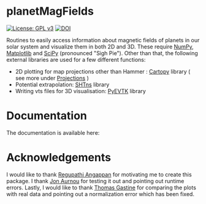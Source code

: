 # planetMagFields
[![License: GPL v3](https://img.shields.io/badge/License-GPLv3-blue.svg)](https://www.gnu.org/licenses/gpl-3.0) [![DOI](https://zenodo.org/badge/DOI/10.5281/zenodo.5140421.svg)](https://doi.org/10.5281/zenodo.5140421)

Routines to easily access information about magnetic fields of planets in our solar system and visualize them in both 2D and 3D. These require [NumPy](https://numpy.org/), [Matplotlib](https://matplotlib.org/) and [SciPy](https://www.scipy.org/) (pronounced "Sigh Pie"). Other than that, the following external libraries are used for a few different functions:

 - 2D plotting for map projections other than Hammer : [Cartopy](https://scitools.org.uk/cartopy/docs/latest/) library ( see more under [Projections](#projections) )
 - Potential extrapolation: [SHTns](https://bitbucket.org/nschaeff/shtns) library
 - Writing vts files for 3D visualisation: [PyEVTK](https://github.com/paulo-herrera/PyEVTK) library

# Documentation

The documentation is available here: [](https://ankitbarik.github.io/planetMagFields/)


# Acknowledgements

I would like to thank [Regupathi Angappan](https://github.com/reguang) for motivating me to create this package. I thank [Jon Aurnou](https://epss.ucla.edu/people/faculty/543/) for testing it out and pointing out runtime errors. Lastly, I would like to thank [Thomas Gastine](https://github.com/tgastine) for comparing the plots with real data and pointing out a normalization error which has been fixed.
